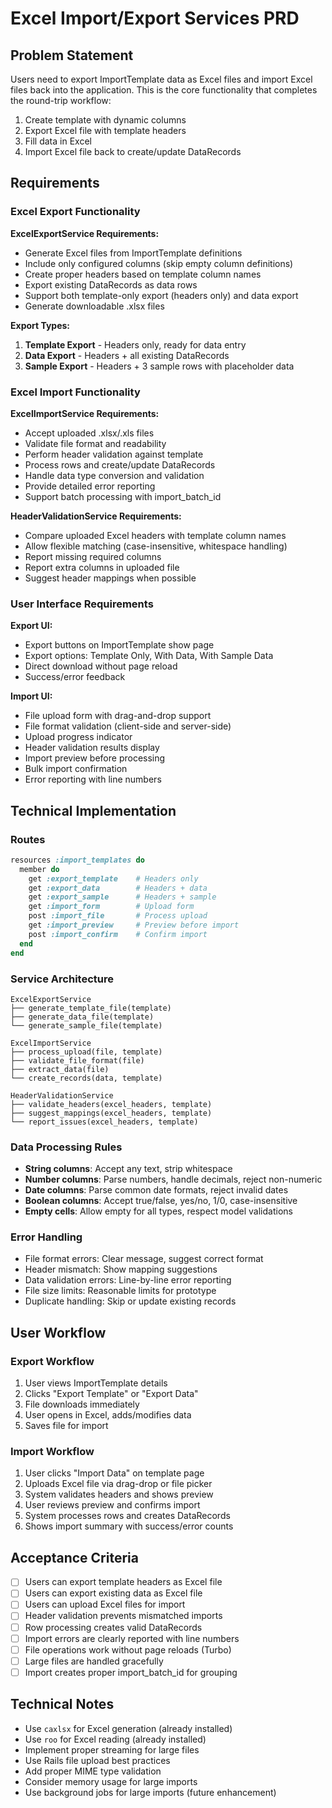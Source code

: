 # Excel Import/Export Services PRD

## Problem Statement
Users need to export ImportTemplate data as Excel files and import Excel files back into the application. This is the core functionality that completes the round-trip workflow:
1. Create template with dynamic columns
2. Export Excel file with template headers
3. Fill data in Excel
4. Import Excel file back to create/update DataRecords

## Requirements

### Excel Export Functionality

**ExcelExportService Requirements:**
- Generate Excel files from ImportTemplate definitions
- Include only configured columns (skip empty column definitions)
- Create proper headers based on template column names
- Export existing DataRecords as data rows
- Support both template-only export (headers only) and data export
- Generate downloadable .xlsx files

**Export Types:**
1. **Template Export** - Headers only, ready for data entry
2. **Data Export** - Headers + all existing DataRecords
3. **Sample Export** - Headers + 3 sample rows with placeholder data

### Excel Import Functionality

**ExcelImportService Requirements:**
- Accept uploaded .xlsx/.xls files
- Validate file format and readability
- Perform header validation against template
- Process rows and create/update DataRecords
- Handle data type conversion and validation
- Provide detailed error reporting
- Support batch processing with import_batch_id

**HeaderValidationService Requirements:**
- Compare uploaded Excel headers with template column names
- Allow flexible matching (case-insensitive, whitespace handling)
- Report missing required columns
- Report extra columns in uploaded file
- Suggest header mappings when possible

### User Interface Requirements

**Export UI:**
- Export buttons on ImportTemplate show page
- Export options: Template Only, With Data, With Sample Data
- Direct download without page reload
- Success/error feedback

**Import UI:**
- File upload form with drag-and-drop support
- File format validation (client-side and server-side)
- Upload progress indicator
- Header validation results display
- Import preview before processing
- Bulk import confirmation
- Error reporting with line numbers

## Technical Implementation

### Routes
```ruby
resources :import_templates do
  member do
    get :export_template    # Headers only
    get :export_data        # Headers + data
    get :export_sample      # Headers + sample
    get :import_form        # Upload form
    post :import_file       # Process upload
    get :import_preview     # Preview before import
    post :import_confirm    # Confirm import
  end
end
```

### Service Architecture
```
ExcelExportService
├── generate_template_file(template)
├── generate_data_file(template) 
└── generate_sample_file(template)

ExcelImportService
├── process_upload(file, template)
├── validate_file_format(file)
├── extract_data(file)
└── create_records(data, template)

HeaderValidationService  
├── validate_headers(excel_headers, template)
├── suggest_mappings(excel_headers, template)
└── report_issues(excel_headers, template)
```

### Data Processing Rules
- **String columns**: Accept any text, strip whitespace
- **Number columns**: Parse numbers, handle decimals, reject non-numeric
- **Date columns**: Parse common date formats, reject invalid dates  
- **Boolean columns**: Accept true/false, yes/no, 1/0, case-insensitive
- **Empty cells**: Allow empty for all types, respect model validations

### Error Handling
- File format errors: Clear message, suggest correct format
- Header mismatch: Show mapping suggestions
- Data validation errors: Line-by-line error reporting
- File size limits: Reasonable limits for prototype
- Duplicate handling: Skip or update existing records

## User Workflow

### Export Workflow
1. User views ImportTemplate details
2. Clicks "Export Template" or "Export Data"
3. File downloads immediately
4. User opens in Excel, adds/modifies data
5. Saves file for import

### Import Workflow  
1. User clicks "Import Data" on template page
2. Uploads Excel file via drag-drop or file picker
3. System validates headers and shows preview
4. User reviews preview and confirms import
5. System processes rows and creates DataRecords
6. Shows import summary with success/error counts

## Acceptance Criteria
- [ ] Users can export template headers as Excel file
- [ ] Users can export existing data as Excel file  
- [ ] Users can upload Excel files for import
- [ ] Header validation prevents mismatched imports
- [ ] Row processing creates valid DataRecords
- [ ] Import errors are clearly reported with line numbers
- [ ] File operations work without page reloads (Turbo)
- [ ] Large files are handled gracefully
- [ ] Import creates proper import_batch_id for grouping

## Technical Notes
- Use `caxlsx` for Excel generation (already installed)
- Use `roo` for Excel reading (already installed)
- Implement proper streaming for large files
- Use Rails file upload best practices
- Add proper MIME type validation
- Consider memory usage for large imports
- Use background jobs for large imports (future enhancement)